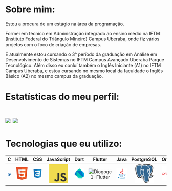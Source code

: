 <h1>Sobre mim:</h1>

Estou a procura de um estágio na área da programação.

Formei em técnico em Administração integrado ao ensino médio na IFTM (Instituto Federal do Triângulo Mineiro) Campus Uberaba, onde fiz vários projetos com o foco de criação de empresas.

E atualmente estou cursando o 3° período da graduação em Análise em Desenvolvimento de Sistemas no IFTM Campus Avançado Uberaba Parque Tecnológico. Além disso eu conluí também o Inglês Iniciante (A1) no IFTM Campus Uberaba, e estou cursando no mesmo local da faculdade o Inglês Básico (A2) no mesmo campus da graduação.

<h1>Estatísticas do meu perfil:<h1>

<div>
  <img height="180em" src="https://github-readme-stats.vercel.app/api?username=Diogogc1&show_icons=true&theme=algolia&include_all_commits=true&count_private=true"/>
  <img height="180em" src="https://github-readme-stats.vercel.app/api/top-langs/?username=Diogogc1&layout=compact&langs_count=7&theme=algolia"/>
</div>
  
<h1>Tecnologias que eu utilizo:</h1>

| C           | HTML | CSS | JavaScript | Dart | Flutter | Java | PostgreSQL | Oracle | JQuerry | SQL |
|:-:|:-:|:-:|:-:|:-:|:-:|:-:|:-:|:-:|:-:|:-:|
| <img alt="Diogogc1-C" src="https://raw.githubusercontent.com/devicons/devicon/master/icons/c/c-original.svg" width="60"> | <img alt="Diogogc1-HTML" src="https://raw.githubusercontent.com/devicons/devicon/master/icons/html5/html5-original.svg" width="60"> | <img alt="Diogogc1-CSS" src="https://raw.githubusercontent.com/devicons/devicon/master/icons/css3/css3-original.svg" width="60"> | <img alt="Diogogc1-JS" src="https://raw.githubusercontent.com/devicons/devicon/master/icons/javascript/javascript-original.svg" width="60"> | <img alt="Diogogc1-Dart" src="https://raw.githubusercontent.com/devicons/devicon/master/icons/dart/dart-original.svg" width="60"> | <img alt="Diogogc1-Flutter" src="https://cdn.jsdelivr.net/gh/devicons/devicon/icons/flutter/flutter-original.svg" width="60"> | <img alt="Diogogc1-Java" src="https://raw.githubusercontent.com/devicons/devicon/master/icons/java/java-original.svg" width="65"> | <img alt="Diogogc1-PostgreSQL" src="https://raw.githubusercontent.com/devicons/devicon/master/icons/postgresql/postgresql-original.svg" width="60"> | <img alt="Diogogc1-Oracle" src="https://raw.githubusercontent.com/devicons/devicon/master/icons/oracle/oracle-original.svg" width="60"> | <img alt="Diogogc1-SQL" src="https://symbols.getvecta.com/stencil_28/61_sql-database-generic.90b41636a8.svg" width="50"> | <img alt="Diogogc1-JQuerry" src="https://raw.githubusercontent.com/devicons/devicon/master/icons/jquery/jquery-original.svg" width="60"> | 
